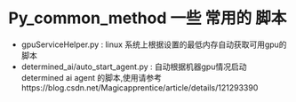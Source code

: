 # Py_common_method  一些 常用的 脚本
* gpuServiceHelper.py : linux 系统上根据设置的最低内存自动获取可用gpu的脚本
* determined_ai/auto_start_agent.py : 自动根据机器gpu情况启动determined ai agent 的脚本,使用请参考https://blog.csdn.net/Magicapprentice/article/details/121293390


